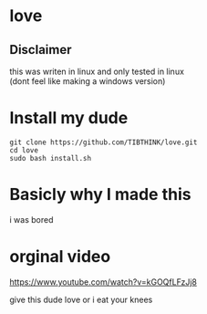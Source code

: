 # love


## Disclaimer

this was writen in linux and only tested in linux \
(dont feel like making a windows version)
# Install my dude

```
git clone https://github.com/TIBTHINK/love.git
cd love
sudo bash install.sh
```

# Basicly why I made this

i was bored

# orginal video

https://www.youtube.com/watch?v=kGOQfLFzJj8

give this dude love or i eat your knees
